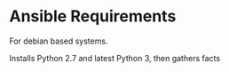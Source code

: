 Ansible Requirements
=========

For debian based systems.

Installs Python 2.7 and latest Python 3, then gathers facts
